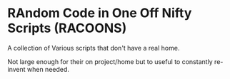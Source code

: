 RAndom Code in One Off Nifty Scripts (RACOONS)
===============================================
A collection of Various scripts that don't have a real home.

Not large enough for their on project/home but to useful to constantly re-invent when needed.